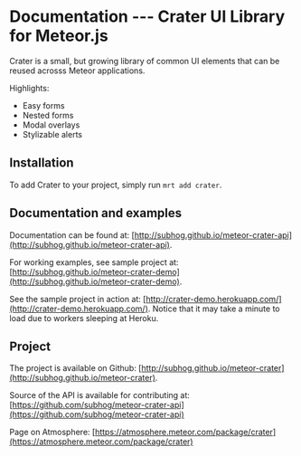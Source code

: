 # Documentation --- Crater UI Library for Meteor.js

Crater is a small, but growing library of common UI elements
that can be reused acrosss Meteor applications.

Highlights:

- Easy forms
- Nested forms
- Modal overlays
- Stylizable alerts


## Installation

To add Crater to your project, simply run `mrt add crater`.


## Documentation and examples

Documentation can be found at:
[http://subhog.github.io/meteor-crater-api](http://subhog.github.io/meteor-crater-api).

For working examples, see sample project at:
[http://subhog.github.io/meteor-crater-demo](http://subhog.github.io/meteor-crater-demo).

See the sample project in action at:
[http://crater-demo.herokuapp.com/](http://crater-demo.herokuapp.com/).
Notice that it may take a minute to load due to workers sleeping at Heroku.


## Project

The project is available on Github:
[http://subhog.github.io/meteor-crater](http://subhog.github.io/meteor-crater).

Source of the API is available for contributing at:
[https://github.com/subhog/meteor-crater-api](https://github.com/subhog/meteor-crater-api)

Page on Atmosphere:
[https://atmosphere.meteor.com/package/crater](https://atmosphere.meteor.com/package/crater)


